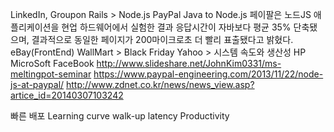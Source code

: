 LinkedIn, Groupon Rails > Node.js
PayPal Java to Node.js
페이팔은 노드JS 애플리케이션을 현업 하드웨어에서 실험한 결과 응답시간이 자바보다 평균 35% 단축됐으며, 결과적으로 동일한 페이지가 200마이크로초 더 빨리 표출됐다고 밝혔다. 
eBay(FrontEnd)
WallMart > Black Friday
Yahoo > 시스템 속도와 생산성
HP
MicroSoft
FaceBook
http://www.slideshare.net/JohnKim0331/ms-meltingpot-seminar
https://www.paypal-engineering.com/2013/11/22/node-js-at-paypal/
http://www.zdnet.co.kr/news/news_view.asp?artice_id=20140307103242

빠른 배포
Learning curve
walk-up latency
Productivity
